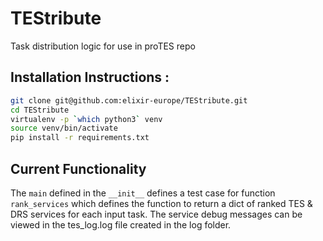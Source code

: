 # TEStribute
Task distribution logic for use in proTES repo

## Installation Instructions : 
```bash
git clone git@github.com:elixir-europe/TEStribute.git
cd TEStribute
virtualenv -p `which python3` venv
source venv/bin/activate
pip install -r requirements.txt
```

## Current Functionality

The ```main``` defined in the ```__init__``` defines a test case for function ```rank_services``` which defines the 
function to return a dict of ranked TES & DRS services for each input task.
The service debug messages can be viewed in the tes_log.log file created in the log folder.
